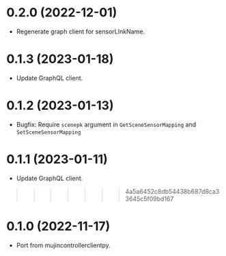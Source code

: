 # 0.2.0 (2022-12-01)

- Regenerate graph client for sensorLInkName.

# 0.1.3 (2023-01-18)

- Update GraphQL client.

# 0.1.2 (2023-01-13)

- Bugfix: Require `scenepk` argument in `GetSceneSensorMapping` and `SetSceneSensorMapping`


# 0.1.1 (2023-01-11)

- Update GraphQL client.

>>>>>>> 4a5a6452c8db54438b687d8ca33645c5f09bd167

# 0.1.0 (2022-11-17)

- Port from mujincontrollerclientpy.

